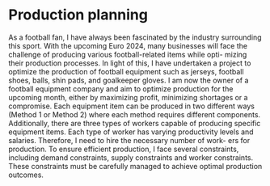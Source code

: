 # Production planning

As a football fan, I have always been fascinated by the industry surrounding this sport. With the upcoming Euro 2024, many businesses will face the challenge of producing various football-related items while opti- mizing their production processes. In light of this, I have undertaken a project to optimize the production of football equipment such as jerseys, football shoes, balls, shin pads, and goalkeeper gloves.
I am now the owner of a football equipment company and aim to optimize production for the upcoming month, either by maximizing profit, minimizing shortages or a compromise. Each equipment item can be produced in two different ways (Method 1 or Method 2) where each method requires different components. Additionally, there are three types of workers capable of producing specific equipment items. Each type of worker has varying productivity levels and salaries. Therefore, I need to hire the necessary number of work- ers for production. To ensure efficient production, I face several constraints, including demand constraints, supply constraints and worker constraints. These constraints must be carefully managed to achieve optimal production outcomes.
